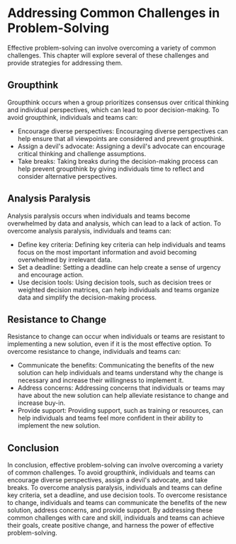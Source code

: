 Addressing Common Challenges in Problem-Solving
========================================================================================

Effective problem-solving can involve overcoming a variety of common challenges. This chapter will explore several of these challenges and provide strategies for addressing them.

Groupthink
----------

Groupthink occurs when a group prioritizes consensus over critical thinking and individual perspectives, which can lead to poor decision-making. To avoid groupthink, individuals and teams can:

* Encourage diverse perspectives: Encouraging diverse perspectives can help ensure that all viewpoints are considered and prevent groupthink.
* Assign a devil's advocate: Assigning a devil's advocate can encourage critical thinking and challenge assumptions.
* Take breaks: Taking breaks during the decision-making process can help prevent groupthink by giving individuals time to reflect and consider alternative perspectives.

Analysis Paralysis
------------------

Analysis paralysis occurs when individuals and teams become overwhelmed by data and analysis, which can lead to a lack of action. To overcome analysis paralysis, individuals and teams can:

* Define key criteria: Defining key criteria can help individuals and teams focus on the most important information and avoid becoming overwhelmed by irrelevant data.
* Set a deadline: Setting a deadline can help create a sense of urgency and encourage action.
* Use decision tools: Using decision tools, such as decision trees or weighted decision matrices, can help individuals and teams organize data and simplify the decision-making process.

Resistance to Change
--------------------

Resistance to change can occur when individuals or teams are resistant to implementing a new solution, even if it is the most effective option. To overcome resistance to change, individuals and teams can:

* Communicate the benefits: Communicating the benefits of the new solution can help individuals and teams understand why the change is necessary and increase their willingness to implement it.
* Address concerns: Addressing concerns that individuals or teams may have about the new solution can help alleviate resistance to change and increase buy-in.
* Provide support: Providing support, such as training or resources, can help individuals and teams feel more confident in their ability to implement the new solution.

Conclusion
----------

In conclusion, effective problem-solving can involve overcoming a variety of common challenges. To avoid groupthink, individuals and teams can encourage diverse perspectives, assign a devil's advocate, and take breaks. To overcome analysis paralysis, individuals and teams can define key criteria, set a deadline, and use decision tools. To overcome resistance to change, individuals and teams can communicate the benefits of the new solution, address concerns, and provide support. By addressing these common challenges with care and skill, individuals and teams can achieve their goals, create positive change, and harness the power of effective problem-solving.
